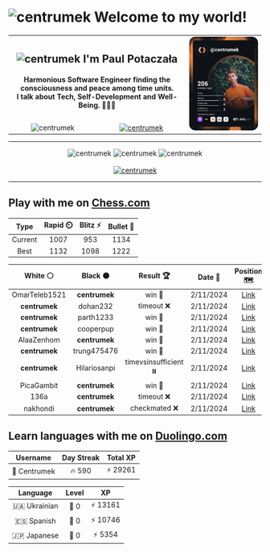 <h1>
  <img
    src="https://emojis.slackmojis.com/emojis/images/1531849430/4246/blob-sunglasses.gif"
    width="30"
    alt="centrumek"
  />
  Welcome to my world!
</h1>

<table>
  <tbody>
    <tr>
      <td align="center" width="70%" colspan="2">
        <h2>
          <img
            src="https://raw.githubusercontent.com/MartinHeinz/MartinHeinz/master/wave.gif"
            width="30px"
            alt="centrumek"
          />
          I'm Paul Potaczała
        </h2>
        <h4>
          Harmonious Software Engineer finding the consciousness and peace among time units.
          <br/>
          I talk about Tech, Self-Development and Well-Being. 🌿🧘🚀
        </h4>
      </td>
      <td width="30%" rowspan="2">
        <a href="https://app.daily.dev/centrumek">
          <img
            src="./devcard.svg"
            alt="centrumek"
          />
        </a>
      </td>
    </tr>
    <tr align="center">
      <td>
        <img
          src="https://komarev.com/ghpvc/?username=centrumek&label=visitors&color=0e75b6&style=flat"
          alt="centrumek"
        >
      </td>
      <td>
        <a href="https://stackoverflow.com/users/14496012/centrumek">
          <img
            src="https://stackoverflow.com/users/flair/14496012.png?theme=dark"
            alt="centrumek"
          >
        </a>
      </td>
    </tr>
  </tbody>
</table>

---
<div align="center">
  <img 
    src="https://github-readme-stats.vercel.app/api?username=centrumek&show_icons=true&count_private=true&theme=dark&hide_border=true&hide=issues,contribs&bg_color=00000000"
    alt="centrumek"
  />
  <img
    src="https://github-readme-stats.vercel.app/api/top-langs/?username=centrumek&layout=compact&hide_border=true&theme=dark&bg_color=00000000&langs_count=6&exclude_repo=air-statistic-app"
    alt="centrumek"
  />
  <img 
    src="https://github-readme-streak-stats.herokuapp.com?user=centrumek&theme=dark&hide_border=true&background=FFFFFF00"
    alt="centrumek"
  />
  <br/>
  <br/>
  <a href="https://www.buymeacoffee.com/centrumek">
    <img
      src="https://cdn.buymeacoffee.com/buttons/v2/default-orange.png"
      height="50"
      width="210"
      alt="centrumek"
    />
  </a>
</div>

---

## Play with me on [Chess.com](https://www.chess.com/member/centrumek)

<div align="center">
<!--START_SECTION:chessStats-->
<!-- Automatically generated with https://github.com/Balastrong/chess-stats-action -->

| Type | Rapid ⏲️ | Blitz ⚡ | Bullet 🔫 |
|:---:|:---:|:---:|:---:|
| Current | 1007 | 953 | 1134 |
| Best | 1132 | 1098 | 1222 |

| White ⚪ | Black ⚫ | Result 🏆 | Date 📅 | Position 🗺️ | Type 🕕 |
|:---:|:---:|:---:|:---:|:---:|:---:|
| OmarTeleb1521 | **centrumek** | win 🥇 | 2/11/2024 | <a href="http://www.ee.unb.ca/cgi-bin/tervo/fen.pl?select=8/pp2k3/2p1b3/3p2K1/6p1/2BBP1P1/PPP2r2/8 w - -">Link</a> | Bullet |
| **centrumek** | dohan232 | timeout ❌ | 2/11/2024 | <a href="http://www.ee.unb.ca/cgi-bin/tervo/fen.pl?select=1Q6/4bppk/4p2p/B2p4/2bP4/5PPP/5R1K/5q2 w - -">Link</a> | Bullet |
| **centrumek** | parth1233 | win 🥇 | 2/11/2024 | <a href="http://www.ee.unb.ca/cgi-bin/tervo/fen.pl?select=r7/p1N3pp/4k3/2P2pn1/P2P4/4P3/1B4PP/5RK1 b - -">Link</a> | Bullet |
| **centrumek** | cooperpup | win 🥇 | 2/11/2024 | <a href="http://www.ee.unb.ca/cgi-bin/tervo/fen.pl?select=8/1bk4p/1B2p1p1/P7/4P1P1/2b2P2/7P/6K1 b - -">Link</a> | Bullet |
| AlaaZenhom | **centrumek** | win 🥇 | 2/11/2024 | <a href="http://www.ee.unb.ca/cgi-bin/tervo/fen.pl?select=8/pppkn1R1/3pr3/4p3/1PP1P2P/P2P4/4K3/2B5 w - -">Link</a> | Bullet |
| **centrumek** | trung475476 | win 🥇 | 2/11/2024 | <a href="http://www.ee.unb.ca/cgi-bin/tervo/fen.pl?select=kR5r/2p3pp/p1p5/2B5/4P3/8/6PP/3R2K1 b - -">Link</a> | Bullet |
| **centrumek** | Hilariosanpi | timevsinsufficient ⏸️ | 2/11/2024 | <a href="http://www.ee.unb.ca/cgi-bin/tervo/fen.pl?select=8/1p6/p2k4/2pp4/8/3K4/8/8 b - -">Link</a> | Bullet |
| PicaGambit | **centrumek** | win 🥇 | 2/11/2024 | <a href="http://www.ee.unb.ca/cgi-bin/tervo/fen.pl?select=r1b4r/pp6/2p1kn1b/8/2PP1P1p/5N1P/PP2NKP1/R1B5 w - -">Link</a> | Bullet |
| 136a | **centrumek** | timeout ❌ | 2/11/2024 | <a href="http://www.ee.unb.ca/cgi-bin/tervo/fen.pl?select=3k4/5p2/4b2q/Q3p3/2P1P3/3P1P2/2B5/4K1N1 b - -">Link</a> | Bullet |
| nakhondi | **centrumek** | checkmated ❌ | 2/11/2024 | <a href="http://www.ee.unb.ca/cgi-bin/tervo/fen.pl?select=8/8/p7/k3p3/8/5P2/R5KP/1R6 b - -">Link</a> | Bullet |

<!--END_SECTION:chessStats-->
</div>

## Learn languages with me on [Duolingo.com](https://www.duolingo.com/profile/Centrumek)

<div align="center">
<!--START_SECTION:duolingoStats-->
<!-- Automatically generated with https://github.com/centrumek/duolingo-readme-stats-->

| Username | Day Streak | Total XP |
|:---:|:---:|:---:|
| 👤 Centrumek | 🔥 590 | ⚡ 29261 |

| Language | Level | XP |
|:---:|:---:|:---:|
| 🇺🇦 Ukrainian | 👑 0 | ⚡ 13161 |
| 🇪🇸 Spanish | 👑 0 | ⚡ 10746 |
| 🇯🇵 Japanese | 👑 0 | ⚡ 5354 |

<!--END_SECTION:duolingoStats-->
</div>
<!--
**centrumek/centrumek** is a ✨ _special_ ✨ repository because its `README.md` (this file) appears on your GitHub profile.

Here are some ideas to get you started:

- 🔭 I’m currently working on ...
- 🌱 I’m currently learning ...
- 👯 I’m looking to collaborate on ...
- 🤔 I’m looking for help with ...
- 💬 Ask me about ...
- 📫 How to reach me: ...
- 😄 Pronouns: ...
- ⚡ Fun fact: ...
-->
